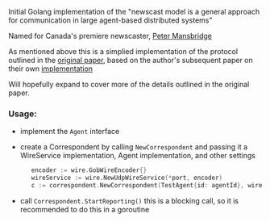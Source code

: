 Initial Golang implementation of the "newscast model is a general approach for communication
in large agent-based distributed systems"

Named for Canada's premiere newscaster, [Peter Mansbridge](https://en.wikipedia.org/wiki/Peter_Mansbridge) 

As mentioned above this is a simplied implementation of the protocol outlined in the [original paper](http://www.cs.unibo.it/bison/publications/ap2pc03.pdf), based
on the author's subsequent paper on their own [implementation](http://www.soc.napier.ac.uk/~benp/dream/dreampaper17.pdf)

Will hopefully expand to cover more of the details outlined in the original paper.

### Usage:

* implement the ```Agent``` interface
* create a Correspondent by calling ```NewCorrespondent``` and passing it a WireService implementation, Agent implementation, and other settings
  
  ```go 
     encoder := wire.GobWireEncoder{}
	 wireService := wire.NewUdpWireService(*port, encoder)
     c := correspondent.NewCorrespondent(TestAgent{id: agentId}, wireService, *delay, *seed, *cacheSize)
  ```

* call ```Correspondent.StartReporting()``` this is a blocking call, so it is recommended to do this in a goroutine
